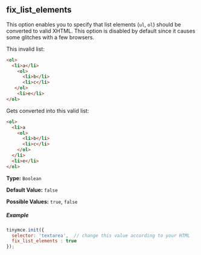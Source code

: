 ## fix_list_elements

This option enables you to specify that list elements (`ul`, `ol`) should be converted to valid XHTML. This option is disabled by default since it causes some glitches with a few browsers.

This invalid list:

```html
<ol>
  <li>a</li>
    <ol>
      <li>b</li>
      <li>c</li>
   </ol>
    <li>e</li>
</ol>
```

Gets converted into this valid list:

```html
<ol>
  <li>a
    <ol>
      <li>b</li>
      <li>c</li>
    </ol>
  </li>
  <li>e</li>
</ol>
```

**Type:** `Boolean`

**Default Value:** `false`

**Possible Values:** `true`, `false`

##### Example

```js
tinymce.init({
  selector: 'textarea',  // change this value according to your HTML
  fix_list_elements : true
});
```
